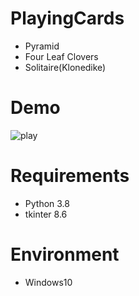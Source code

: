 # PlayingCards

* Pyramid
* Four Leaf Clovers
* Solitaire(Klonedike)

# Demo
![play](https://user-images.githubusercontent.com/48859041/84593820-2acc3500-ae89-11ea-941e-12ebf6c9aac1.gif)

# Requirements

* Python 3.8
* tkinter 8.6

# Environment

* Windows10
